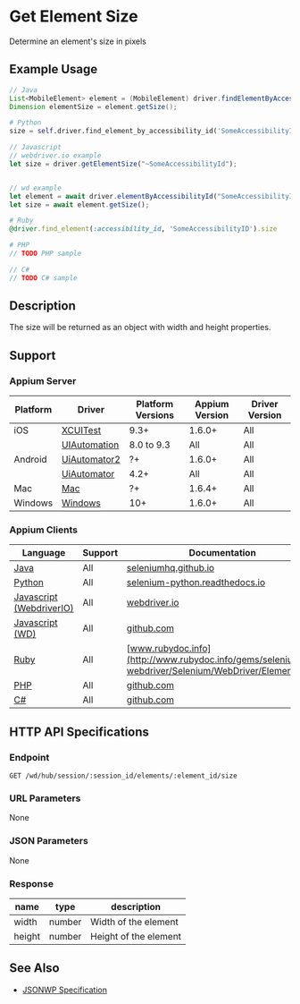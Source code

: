 # Get Element Size

Determine an element's size in pixels
## Example Usage

```java
// Java
List<MobileElement> element = (MobileElement) driver.findElementByAccessibilityId("SomeAccessibilityID");
Dimension elementSize = element.getSize();

```

```python
# Python
size = self.driver.find_element_by_accessibility_id('SomeAccessibilityID').size

```

```javascript
// Javascript
// webdriver.io example
let size = driver.getElementSize("~SomeAccessibilityId");


// wd example
let element = await driver.elementByAccessibilityId("SomeAccessibilityID");
let size = await element.getSize();

```

```ruby
# Ruby
@driver.find_element(:accessibility_id, 'SomeAccessibilityID').size

```

```php
# PHP
// TODO PHP sample

```

```csharp
// C#
// TODO C# sample

```


## Description

The size will be returned as an object with width and height properties.

## Support

### Appium Server

|Platform|Driver|Platform Versions|Appium Version|Driver Version|
|--------|----------------|------|--------------|--------------|
| iOS | [XCUITest](/docs/en/drivers/ios-xcuitest.md) | 9.3+ | 1.6.0+ | All |
|  | [UIAutomation](/docs/en/drivers/ios-uiautomation.md) | 8.0 to 9.3 | All | All |
| Android | [UiAutomator2](/docs/en/drivers/android-uiautomator2.md) | ?+ | 1.6.0+ | All |
|  | [UiAutomator](/docs/en/drivers/android-uiautomator.md) | 4.2+ | All | All |
| Mac | [Mac](/docs/en/drivers/mac.md) | ?+ | 1.6.4+ | All |
| Windows | [Windows](/docs/en/drivers/windows.md) | 10+ | 1.6.0+ | All |

### Appium Clients 

|Language|Support|Documentation|
|--------|-------|-------------|
|[Java](https://github.com/appium/java-client/releases/latest)| All |  [seleniumhq.github.io](https://seleniumhq.github.io/selenium/docs/api/java/org/openqa/selenium/WebElement.html#getSize--)  |
|[Python](https://github.com/appium/python-client/releases/latest)| All |  [selenium-python.readthedocs.io](http://selenium-python.readthedocs.io/api.html#selenium.webdriver.remote.webelement.WebElement.size)  |
|[Javascript (WebdriverIO)](http://webdriver.io/index.html)| All |  [webdriver.io](http://webdriver.io/api/property/getElementSize.html)  |
|[Javascript (WD)](https://github.com/admc/wd/releases/latest)| All |  [github.com](https://github.com/admc/wd/blob/master/lib/commands.js#L2203)  |
|[Ruby](https://github.com/appium/ruby_lib/releases/latest)| All |  [www.rubydoc.info](http://www.rubydoc.info/gems/selenium-webdriver/Selenium/WebDriver/Element:size)  |
|[PHP](https://github.com/appium/php-client/releases/latest)| All |  [github.com](https://github.com/appium/php-client/)  |
|[C#](https://github.com/appium/appium-dotnet-driver/releases/latest)| All |  [github.com](https://github.com/appium/appium-dotnet-driver/)  |

## HTTP API Specifications

### Endpoint

`GET /wd/hub/session/:session_id/elements/:element_id/size`

### URL Parameters

None

### JSON Parameters

None

### Response

|name|type|description|
|----|----|-----------|
| width | number | Width of the element |
| height | number | Height of the element |

## See Also

* [JSONWP Specification](https://github.com/SeleniumHQ/selenium/wiki/JsonWireProtocol#sessionsessionidelementidsize)
